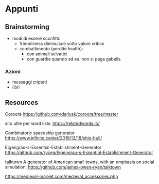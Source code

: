 # Appunti

## Brainstorming
- modi di essere sconfitti:
	- friendliness diminuisce sotto valore critico
	- combattimento (perdite health):
		- con animali selvatici
		- con guardie quando ad es. non si paga gabella



### Azioni
- messaggi criptati
- libri



## Resources
Corpora
https://github.com/dariusk/corpora/tree/master

sito utile per word lists:
https://relatedwords.io/
	

Combinatoric spaceship generator
https://www.infinite.center/2019/12/18/ship-hull/

Eigengrau-s-Essential-Establishment-Generator
https://github.com/ryceg/Eigengrau-s-Essential-Establishment-Generator

talktown
A generator of American small towns, with an emphasis on social simulation.
https://github.com/james-owen-ryan/talktown


https://medieval-market.com/medieval_accessories.php
